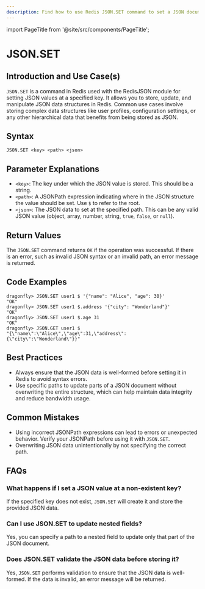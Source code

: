 ```yaml
---
description: Find how to use Redis JSON.SET command to set a JSON document in a database.
---
```


import PageTitle from '@site/src/components/PageTitle';

# JSON.SET

<PageTitle title="Redis JSON.SET Explained (Better Than Official Docs)" />

## Introduction and Use Case(s)

`JSON.SET` is a command in Redis used with the RedisJSON module for setting JSON values at a specified key. It allows you to store, update, and manipulate JSON data structures in Redis. Common use cases involve storing complex data structures like user profiles, configuration settings, or any other hierarchical data that benefits from being stored as JSON.

## Syntax

```plaintext
JSON.SET <key> <path> <json>
```

## Parameter Explanations

- `<key>`: The key under which the JSON value is stored. This should be a string.
- `<path>`: A JSONPath expression indicating where in the JSON structure the value should be set. Use `$` to refer to the root.
- `<json>`: The JSON data to set at the specified path. This can be any valid JSON value (object, array, number, string, `true`, `false`, or `null`).

## Return Values

The `JSON.SET` command returns `OK` if the operation was successful. If there is an error, such as invalid JSON syntax or an invalid path, an error message is returned.

## Code Examples

```cli
dragonfly> JSON.SET user1 $ '{"name": "Alice", "age": 30}'
"OK"
dragonfly> JSON.SET user1 $.address '{"city": "Wonderland"}'
"OK"
dragonfly> JSON.SET user1 $.age 31
"OK"
dragonfly> JSON.GET user1 $
"{\"name\":\"Alice\",\"age\":31,\"address\":{\"city\":\"Wonderland\"}}"
```

## Best Practices

- Always ensure that the JSON data is well-formed before setting it in Redis to avoid syntax errors.
- Use specific paths to update parts of a JSON document without overwriting the entire structure, which can help maintain data integrity and reduce bandwidth usage.

## Common Mistakes

- Using incorrect JSONPath expressions can lead to errors or unexpected behavior. Verify your JSONPath before using it with `JSON.SET`.
- Overwriting JSON data unintentionally by not specifying the correct path.

## FAQs

### What happens if I set a JSON value at a non-existent key?

If the specified key does not exist, `JSON.SET` will create it and store the provided JSON data.

### Can I use JSON.SET to update nested fields?

Yes, you can specify a path to a nested field to update only that part of the JSON document.

### Does JSON.SET validate the JSON data before storing it?

Yes, `JSON.SET` performs validation to ensure that the JSON data is well-formed. If the data is invalid, an error message will be returned.

